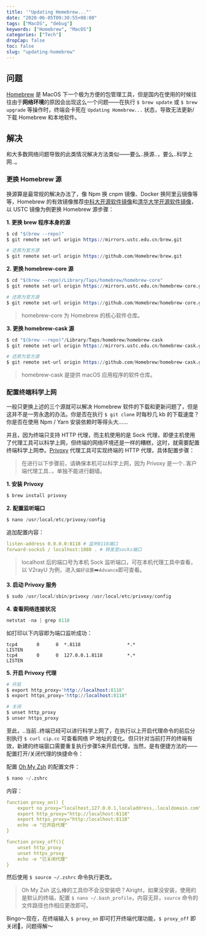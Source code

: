 ```yaml
---
title: '"Updating Homebrew..."'
date: "2020-06-05T09:30:55+08:00"
tags: ["MacOS", "debug"]
keywords: ["Homebrew", "MacOS"]
categories: ["Tech"]
dropCap: false
toc: false
slug: "updating-homebrew"
---
```

## 问题
[Homebrew](https://brew.sh/index_zh-cn) 是 MacOS 下一个极为方便的包管理工具，但是国内在使用的时候往往由于**网络环境**的原因会出现这么一个问题——在执行 `$ brew update` 或 `$ brew upgrade` 等操作时，终端会卡死在 `Updating Homebrew...` 状态，导致无法更新/下载 Homebrew 和本地软件。

## 解决
和大多数网络问题导致的此类情况解决方法类似——要么..换源..，要么..科学上网..。

### 更换 Homebrew 源
换源算是最常规的解决办法了，像 Npm 换 cnpm 镜像、Docker 换阿里云镜像等等，Homebrew 的有效镜像推荐[中科大开源软件镜像](http://mirrors.ustc.edu.cn/help/brew.git.html)和[清华大学开源软件镜像](https://mirror.tuna.tsinghua.edu.cn/help/homebrew/)，以 USTC 镜像为例更换 Homebrew 源步骤：

**1. 更换 brew 程序本身的源**

```s
$ cd "$(brew --repo)"
$ git remote set-url origin https://mirrors.ustc.edu.cn/brew.git

# 还原为官方源
$ git remote set-url origin https://github.com/Homebrew/brew.git
```

**2. 更换 homebrew-core 源**

```s
$ cd "$(brew --repo)/Library/Taps/homebrew/homebrew-core"
$ git remote set-url origin https://mirrors.ustc.edu.cn/homebrew-core.git

# 还原为官方源
$ git remote set-url origin https://github.com/Homebrew/homebrew-core.git
```

> homebrew-core 为 Homebrew 的核心软件仓库。

**3. 更换 homebrew-cask 源**

```s
$ cd "$(brew --repo)"/Library/Taps/homebrew/homebrew-cask
$ git remote set-url origin https://mirrors.ustc.edu.cn/homebrew-cask.git

# 还原为官方源
$ git remote set-url origin https://github.com/Homebrew/homebrew-cask.git
```

> homebrew-cask 是提供 macOS 应用程序的软件仓库。

### 配置终端科学上网
一般只更换上述的三个源就可以解决 Homebrew 软件的下载和更新问题了，但是这并不是一劳永逸的办法。你是否在执行 `$ git clone` 时每秒几 kb 的下载速度？你是否在使用 Npm / Yarn 安装依赖时等得头大……

并且，因为终端只支持 HTTP 代理，而主机使用的是 Sock 代理，即便主机使用了代理工具可以科学上网，但终端的网络环境还是一样的糟糕，这时，就需要配置终端科学上网😎。[Privoxy](https://www.privoxy.org/) 代理工具可实现终端的 HTTP 代理，具体配置步骤：

> 在进行以下步骤前，请确保本机可以科学上网，因为 Privoxy 是一个..客户端代理工具..，单独不能进行翻墙。

**1. 安装 Privoxy**

```s
$ brew install privoxy
```

**2. 配置监听端口**

```s
$ nano /usr/local/etc/privoxy/config
```

追加配置内容：

```yaml
listen-address 0.0.0.0:8118 # 监听8118端口
forward-socks5 / localhost:1080 . # 转发至socks端口
```

> localhost 后的端口号为本机 Sock 监听端口，可在本机代理工具中查看，以 V2rayU 为例，进入`偏好设置`➡️`Advance`即可查看。

**3. 启动 Privoxy 服务**

```s
$ sudo /usr/local/sbin/privoxy /usr/local/etc/privoxy/config
```

**4. 查看网络连接状况**

```s
netstat -na | grep 8118
```

如打印以下内容即为端口监听成功：

```
tcp4       0      0  *.8118                 *.*                    LISTEN
tcp4       0      0  127.0.0.1.8118         *.*                    LISTEN
```

**5. 开启 Privoxy 代理**

```s
# 开启
$ export http_proxy='http://localhost:8118'
$ export https_proxy='http://localhost:8118'

# 关闭
$ unset http_proxy
$ unser https_proxy
```

至此，..当前..终端已经可以进行科学上网了，在执行以上开启代理命令的前后分别执行 `$ curl cip.cc` 可查看网络 IP 地址的变化。但只针对当前打开的终端有效，新建的终端窗口需要重复执行步骤5来开启代理，当然，是有便捷方法的——配置打开/关闭代理的快捷命令：

配置 [Oh My Zsh](https://ohmyz.sh/) 的配置文件：

```s
$ nano ~/.zshrc
```

内容：

```yaml
function proxy_on() {
    export no_proxy="localhost,127.0.0.1,localaddress,.localdomain.com"
    export http_proxy="http://localhost:8118"
    export https_proxy="http:/localhost:8118"
    echo -e "已开启代理"
}

function proxy_off(){
    unset http_proxy
    unset https_proxy
    echo -e "已关闭代理"
}
```

然后使用 `$ source ~/.zshrc` 命令执行更改。

> Oh My Zsh 这么棒的工具你不会没安装吧？Alright，如果没安装，使用的是默认的终端，配置 `$ nano ~/.bash_profile`，内容无异，`source` 命令的文件路径也作相应更改即可。

Bingo～现在，在终端输入 `$ proxy_on` 即可打开终端代理功能，`$ proxy_off` 即关闭🤟，问题得解～
